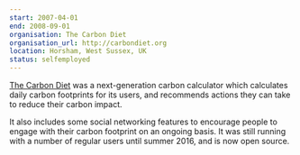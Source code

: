 ```yaml
---
start: 2007-04-01
end: 2008-09-01
organisation: The Carbon Diet
organisation_url: http://carbondiet.org
location: Horsham, West Sussex, UK
status: selfemployed
---
```

[The Carbon Diet](www.carbondiet.org) was a next-generation carbon calculator which calculates daily carbon footprints for its users, and recommends actions they can take to reduce their carbon impact.

It also includes some social networking features to encourage people to engage with their carbon footprint on an ongoing basis. It was still running with a number of regular users until summer 2016, and is now open source.
